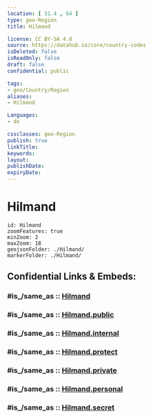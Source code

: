 ```yaml
---
location: [ 31.4 , 64 ] 
type: geo-Region
title: Hilmand

license: CC BY-SA 4.0
source: https://datahub.io/core/country-codes
isDeleted: false
isReadOnly: false
draft: false
confidential: public

tags:
- geo/Country/Region
aliases:
- Hilmand

Languages:
- de

cssclasses: geo-Region
publish: true
linkTitle: 
keywords: 
layout: 
publishDate: 
expiryDate: 
---
```


# Hilmand

```leaflet
id: Hilmand
zoomFeatures: true 
minZoom: 2 
maxZoom: 18
geojsonFolder: ./Hilmand/
markerFolder: ./Hilmand/
```


## Confidential Links & Embeds: 

### #is_/same_as :: [Hilmand](/_Standards/Earth/Continent/Asia/Asia~Central/Afghanistan/provinces~Afghanistan/Hilmand.md) 

### #is_/same_as :: [Hilmand.public](/_public/Earth/Continent/Asia/Asia~Central/Afghanistan/provinces~Afghanistan/Hilmand.public.md) 

### #is_/same_as :: [Hilmand.internal](/_internal/Earth/Continent/Asia/Asia~Central/Afghanistan/provinces~Afghanistan/Hilmand.internal.md) 

### #is_/same_as :: [Hilmand.protect](/_protect/Earth/Continent/Asia/Asia~Central/Afghanistan/provinces~Afghanistan/Hilmand.protect.md) 

### #is_/same_as :: [Hilmand.private](/_private/Earth/Continent/Asia/Asia~Central/Afghanistan/provinces~Afghanistan/Hilmand.private.md) 

### #is_/same_as :: [Hilmand.personal](/_personal/Earth/Continent/Asia/Asia~Central/Afghanistan/provinces~Afghanistan/Hilmand.personal.md) 

### #is_/same_as :: [Hilmand.secret](/_secret/Earth/Continent/Asia/Asia~Central/Afghanistan/provinces~Afghanistan/Hilmand.secret.md)

